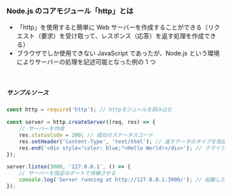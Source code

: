 ### Node.js のコアモジュール「http」とは

-   「http」を使用すると簡単に Web サーバーを作成することができる（リクエスト（要求）を受け取って、レスポンス（応答）を返す処理を作成できる）
-   ブラウザでしか使用できない JavaScript であったが、Node.js という環境によりサーバーの処理を記述可能となった例の 1 つ

<br/>

##### サンプルソース

```javascript
const http = require('http'); // httpモジュールを読み込む

const server = http.createServer((req, res) => {
    // サーバーを作成
    res.statusCode = 200; // 成功のステータスコード
    res.setHeader('Content-Type', 'text/html'); // 返すデータのタイプを指定
    res.end('<div style="color: blue;">Hello World!</div>'); // クライアントに「Hello, World!」と返す
});

server.listen(3000, '127.0.0.1', () => {
    // サーバーを指定のポートで待機させる
    console.log('Server running at http://127.0.0.1:3000/'); // 起動したときのメッセージ
});
```
